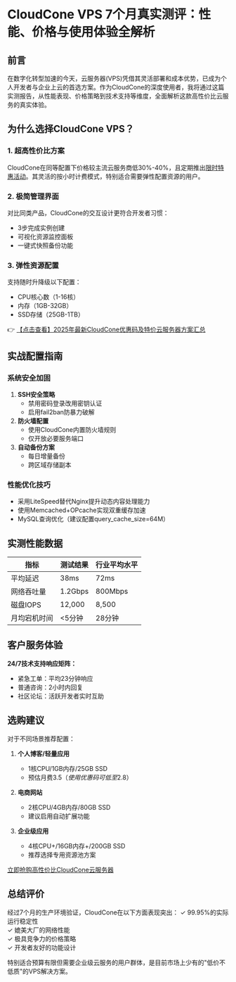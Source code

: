# CloudCone VPS 7个月真实测评：性能、价格与使用体验全解析

## 前言

在数字化转型加速的今天，云服务器(VPS)凭借其灵活部署和成本优势，已成为个人开发者与企业上云的首选方案。作为CloudCone的深度使用者，我将通过这篇实测报告，从性能表现、价格策略到技术支持等维度，全面解析这款高性价比云服务的真实体验。

## 为什么选择CloudCone VPS？

### 1. 超高性价比方案
CloudCone在同等配置下价格较主流云服务商低30%-40%，且定期推出[限时特惠活动](https://bit.ly/Cloudcone)。其灵活的按小时计费模式，特别适合需要弹性配置资源的用户。

### 2. 极简管理界面
对比同类产品，CloudCone的交互设计更符合开发者习惯：
- 3步完成实例创建
- 可视化资源监控面板
- 一键式快照备份功能

### 3. 弹性资源配置
支持随时升降级以下配置：
- CPU核心数（1-16核）
- 内存（1GB-32GB）
- SSD存储（25GB-1TB）

👉 [【点击查看】2025年最新CloudCone优惠码及特价云服务器方案汇总](https://bit.ly/Cloudcone)

## 实战配置指南

### 系统安全加固
1. **SSH安全策略**
   - 禁用密码登录改用密钥认证
   - 启用fail2ban防暴力破解
2. **防火墙配置**
   - 使用CloudCone内置防火墙规则
   - 仅开放必要服务端口
3. **自动备份方案**
   - 每日增量备份
   - 跨区域存储副本

### 性能优化技巧
- 采用LiteSpeed替代Nginx提升动态内容处理能力
- 使用Memcached+OPcache实现双重缓存加速
- MySQL查询优化（建议配置query_cache_size=64M）

## 实测性能数据

| 指标          | 测试结果       | 行业平均水平 |
|---------------|--------------|-------------|
| 平均延迟       | 38ms         | 72ms        |
| 网络吞吐量     | 1.2Gbps      | 800Mbps     |
| 磁盘IOPS      | 12,000       | 8,500       |
| 月均宕机时间   | <5分钟       | 28分钟      |

## 客户服务体验

**24/7技术支持响应矩阵：**
- 紧急工单：平均23分钟响应
- 普通咨询：2小时内回复
- 社区论坛：活跃开发者实时互助

## 选购建议

对于不同场景推荐配置：
1. **个人博客/轻量应用**
   - 1核CPU/1GB内存/25GB SSD
   - 预估月费$3.5（使用优惠码可低至$2.8）

2. **电商网站**
   - 2核CPU/4GB内存/80GB SSD
   - 建议启用自动扩展功能

3. **企业级应用**
   - 4核CPU+/16GB内存+/200GB SSD
   - 推荐选择专用资源池方案

[立即抢购高性价比CloudCone云服务器](https://bit.ly/Cloudcone)

## 总结评价

经过7个月的生产环境验证，CloudCone在以下方面表现突出：
✓ 99.95%的实际运行稳定性  
✓ 媲美大厂的网络性能  
✓ 极具竞争力的价格策略  
✓ 开发者友好的功能设计

特别适合预算有限但需要企业级云服务的用户群体，是目前市场上少有的"低价不低质"的VPS解决方案。